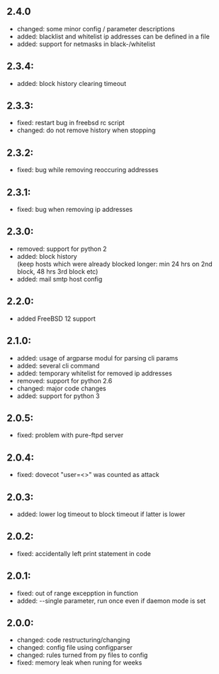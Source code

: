 ## 2.4.0

* changed: some minor config / parameter descriptions
* added: blacklist and whitelist ip addresses can be defined in a file
* added: support for netmasks in black-/whitelist

## 2.3.4:

* added: block history clearing timeout

## 2.3.3:

* fixed: restart bug in freebsd rc script
* changed: do not remove history when stopping

## 2.3.2:

* fixed: bug while removing reoccuring addresses

## 2.3.1:

* fixed: bug when removing ip addresses

## 2.3.0:

* removed: support for python 2
* added: block history \
(keep hosts which were already blocked longer: min 24 hrs on 2nd block, 48 hrs 3rd block etc)
* added: mail smtp host config

## 2.2.0:

* added FreeBSD 12 support

## 2.1.0:

* added: usage of argparse modul for parsing cli params
* added: several cli command
* added: temporary whitelist for removed ip addresses
* removed: support for python 2.6
* changed: major code changes
* added: support for python 3

## 2.0.5:

* fixed: problem with pure-ftpd server

## 2.0.4:

* fixed: dovecot "user=<>" was counted as attack

## 2.0.3:
* added: lower log timeout to block timeout if latter is lower

## 2.0.2:
* fixed: accidentally left print statement in code

## 2.0.1:
* fixed: out of range excepption in function
* added: --single parameter, run once even if daemon mode is set

## 2.0.0:
* changed: code restructuring/changing
* changed: config file using configparser
* changed: rules turned from py files to config
* fixed: memory leak when runing for weeks